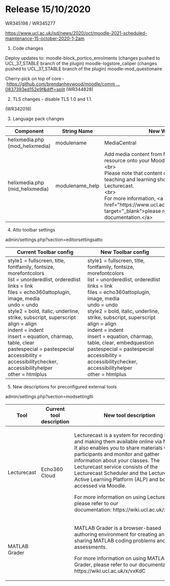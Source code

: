 # Release 15/10/2020

WR345198 / WR345277

<https://www.ucl.ac.uk/isd/news/2020/oct/moodle-2021-scheduled-maintenance-15-october-2020-1-2am>

1) Code changes

Deploy updates to:
moodle-block\_portico\_enrolments (changes pushed to UCL\_37\_STABLE branch of the plugin)
moodle-logstore\_caliper (changes pushed to UCL\_37\_STABLE branch of the plugin)
moodle-mod\_questionaire

Cherry-pick on top of core - [https://github.com/brendanheywood/moodle/comm ... 0837393ed152e9f&diff=split](https://github.com/brendanheywood/moodle/commit/7bc8ccdcf0ed9d0140e287c9b0837393ed152e9f?branch=7bc8ccdcf0ed9d0140e287c9b0837393ed152e9f&diff=split)
(WR344828)

2) TLS changes - disable TLS 1.0 and 1.1.

(WR342018)

3) Language pack changes

<table>
<thead>
<tr class="header">
<th>Component</th>
<th>String Name</th>
<th>New Wording</th>
</tr>
</thead>
<tbody>
<tr class="odd">
<td>helixmedia.php (mod_helixmedia)</td>
<td>modulename</td>
<td>MediaCentral</td>
</tr>
<tr class="even">
<td>helixmedia.php (mid_helixmedia)</td>
<td>modulename_help</td>
<td>Add media content from Mediacentral as a resource onto your Moodle course.<br />
&lt;br&gt;<br />
Please note that content directly relating to teaching and learning should be hosted on Lecturecast.<br />
&lt;br&gt;<br />
For more information, &lt;a href=&quot;https://www.ucl.ac.uk/mediacentral/moodle&quot; target=&quot;_blank&quot;&gt;please refer to the Mediacentral documentation.&lt;/a&gt;</td>
</tr>
</tbody>
</table>

4) Atto toolbar settings

admin/settings.php?section=editorsettingsatto

<table>
<thead>
<tr class="header">
<th>Current Toolbar config</th>
<th>New Toolbar config</th>
</tr>
</thead>
<tbody>
<tr class="odd">
<td>style1 = fullscreen, title, fontfamily, fontsize, morefontcolors<br />
list = unorderedlist, orderedlist<br />
links = link<br />
files = echo360attoplugin, image, media<br />
undo = undo<br />
style2 = bold, italic, underline, strike, subscript, superscript<br />
align = align<br />
indent = indent<br />
insert = equation, charmap, table, clear<br />
pastespecial = pastespecial<br />
accessibility = accessibilitychecker, accessibilityhelper<br />
other = htmlplus</td>
<td>style1 = fullscreen, title, fontfamily, fontsize, morefontcolors<br />
list = unorderedlist, orderedlist<br />
links = link<br />
files = echo360attoplugin, image, media<br />
undo = undo<br />
style2 = bold, italic, underline, strike, subscript, superscript<br />
align = align<br />
indent = indent<br />
insert = equation, charmap, table, clear, embedquestion<br />
pastespecial = pastespecial<br />
accessibility = accessibilitychecker, accessibilityhelper<br />
other = htmlplus</td>
</tr>
</tbody>
</table>

5) New descriptions for preconfigured external tools

admin/settings.php?section=modsettinglti

<table>
<thead>
<tr class="header">
<th>Tool</th>
<th>Current tool description</th>
<th>New tool description</th>
</tr>
</thead>
<tbody>
<tr class="odd">
<td>Lecturecast</td>
<td>Echo360 Cloud</td>
<td><p>Lecturecast is a system for recording lectures and making them available online via Moodle. It also enables you to share materials with participants and monitor and gather information about your classes. The Lecturecast service consists of the Lecturecast Scheduler and the Lecturecast Active Learning Platform (ALP) and both are accessed via Moodle.</p>
<p>For more information on using Lecturecast, please refer to our documentation: https://wiki.ucl.ac.uk/x/KAnqB</p></td>
</tr>
<tr class="even">
<td>MATLAB Grader</td>
<td><br />
</td>
<td><p>MATLAB Grader is a browser-based authoring environment for creating and sharing MATLAB coding problems and assessments.</p>
<p>For more information on using MATLAB Grader, please refer to our documentation: https://wiki.ucl.ac.uk/x/vxKdC</p></td>
</tr>
</tbody>
</table>


